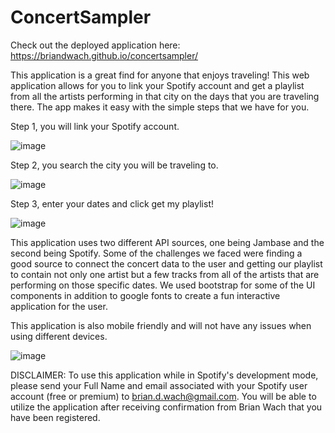 # ConcertSampler

Check out the deployed application here: https://briandwach.github.io/concertsampler/

This application is a great find for anyone that enjoys traveling! This web application allows for you to link your Spotify account and get a playlist from all the artists performing in that city on the days that you are traveling there. The app makes it easy with the simple steps that we have for you.

 Step 1, you will link your Spotify account. 

 ![image](https://github.com/Magicaryn/ConcertSampler/assets/150097400/4dc40ded-826d-4921-8b95-e6e32d70ad33)

 Step 2, you search the city you will be traveling to. 

![image](https://github.com/Magicaryn/ConcertSampler/assets/150097400/ce1d6c8a-20d6-4872-bf28-f9f3bfed829b)

 Step 3, enter your dates and click get my playlist! 

![image](https://github.com/Magicaryn/ConcertSampler/assets/150097400/f1d28249-b9a8-45c1-ae48-92b8dc42542e)

This application uses two different API sources, one being Jambase and the second being Spotify. Some of the challenges we faced were finding a good source to connect the concert data to the user and getting our playlist to contain not only one artist but a few tracks from all of the artists that are performing on those specific dates. We used bootstrap for some of the UI components in addition to google fonts to create a fun interactive application for the user.

This application is also mobile friendly and will not have any issues when using different devices.

![image](https://github.com/Magicaryn/ConcertSampler/assets/150097400/c03a72e4-631d-4a85-8b62-9da60957628c)

DISCLAIMER: To use this application while in Spotify's development mode, please send your Full Name and email associated with your Spotify user account (free or premium) to brian.d.wach@gmail.com.  You will be able to utilize the application after receiving confirmation from Brian Wach that you have been registered.